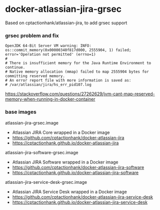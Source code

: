 # docker-atlassian-jira-grsec
Based on cptactionhank/atlassian-jira, to add grsec support

### grsec problem and fix

```
OpenJDK 64-Bit Server VM warning: INFO: os::commit_memory(0x00000340f817d000, 2555904, 1) failed; error='Operation not permitted' (errno=1)
#
# There is insufficient memory for the Java Runtime Environment to continue.
# Native memory allocation (mmap) failed to map 2555904 bytes for committing reserved memory.
# An error report file with more information is saved as:
# /var/atlassian/jira/hs_err_pid107.log
```

https://stackoverflow.com/questions/27262629/jvm-cant-map-reserved-memory-when-running-in-docker-container

### base images

atlassian-jira-grsec.image
* Atlassian JIRA Core wrapped in a Docker image
* https://github.com/cptactionhank/docker-atlassian-jira
* https://cptactionhank.github.io/docker-atlassian-jira

atlassian-jira-software-grsec.image
* Atlassian JIRA Software wrapped in a Docker image
* https://github.com/cptactionhank/docker-atlassian-jira-software
* https://cptactionhank.github.io/docker-atlassian-jira-software

atlassian-jira-service-desk-grsec.image
* Atlassian JIRA Service Desk wrapped in a Docker image
* https://github.com/cptactionhank/docker-atlassian-jira-service-desk
* https://cptactionhank.github.io/docker-atlassian-jira-service-desk

